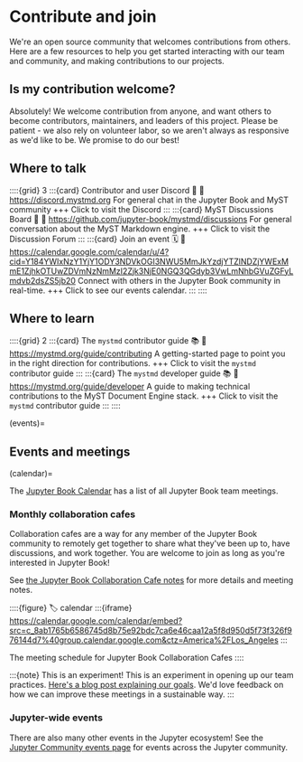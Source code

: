 # Contribute and join

We're an open source community that welcomes contributions from others.
Here are a few resources to help you get started interacting with our team and community, and making contributions to our projects.

## Is my contribution welcome?

Absolutely! We welcome contribution from anyone, and want others to become contributors, maintainers, and leaders of this project. Please be patient - we also rely on volunteer labor, so we aren't always as responsive as we'd like to be. We promise to do our best!

## Where to talk

::::{grid} 3
:::{card} Contributor and user Discord 💬
:link: https://discord.mystmd.org
For general chat in the Jupyter Book and MyST community
+++
Click to visit the Discord
:::
:::{card} MyST Discussions Board 💬
:link: https://github.com/jupyter-book/mystmd/discussions
For general conversation about the MyST Markdown engine.
+++
Click to visit the Discussion Forum
:::
:::{card} Join an event 🗓️
:link: https://calendar.google.com/calendar/u/4?cid=Y184YWIxNzY1YjY1ODY3NDVkOGI3NWU5MmJkYzdjYTZlNDZjYWExMmE1ZjhkOTUwZDVmNzNmMzI2Zjk3NjE0NGQ3QGdyb3VwLmNhbGVuZGFyLmdvb2dsZS5jb20
Connect with others in the Jupyter Book community in real-time.
+++
Click to see our events calendar.
:::
::::

## Where to learn

::::{grid} 2
:::{card} The `mystmd` contributor guide 📚
:link: https://mystmd.org/guide/contributing
A getting-started page to point you in the right direction for contributions.
+++
Click to visit the `mystmd` contributor guide
:::
:::{card} The `mystmd` developer guide 📚
:link: https://mystmd.org/guide/developer
A guide to making technical contributions to the MyST Document Engine stack.
+++
Click to visit the `mystmd` contributor guide
:::
::::

(events)=
## Events and meetings

(calendar)=

The [Jupyter Book Calendar](https://calendar.google.com/calendar/u/4?cid=Y184YWIxNzY1YjY1ODY3NDVkOGI3NWU5MmJkYzdjYTZlNDZjYWExMmE1ZjhkOTUwZDVmNzNmMzI2Zjk3NjE0NGQ3QGdyb3VwLmNhbGVuZGFyLmdvb2dsZS5jb20) has a list of all Jupyter Book team meetings.

### Monthly collaboration cafes

Collaboration cafes are a way for any member of the Jupyter Book community to remotely get together to share what they've been up to, have discussions, and work together. You are welcome to join as long as you're interested in Jupyter Book!

See [the Jupyter Book Collaboration Cafe notes](https://hackmd.io/A5lovhm4TFOYGqD59jhfCw) for more details and meeting notes. 

::::{figure}
:label: calendar
:::{iframe} https://calendar.google.com/calendar/embed?src=c_8ab1765b6586745d8b75e92bdc7ca6e46caa12a5f8d950d5f73f326f976144d7%40group.calendar.google.com&ctz=America%2FLos_Angeles
:::

The meeting schedule for Jupyter Book Collaboration Cafes
::::

:::{note} This is an experiment!
This is an experiment in opening up our team practices. [Here's a blog post explaining our goals][expt]. We'd love feedback on how we can improve these meetings in a sustainable way.
:::

### Jupyter-wide events

There are also many other events in the Jupyter ecosystem! See the [Jupyter Community events page](https://jupyter.org/community) for events across the Jupyter community.

[expt]: xref:blog/posts/2025-04-09-new-community-meeting
